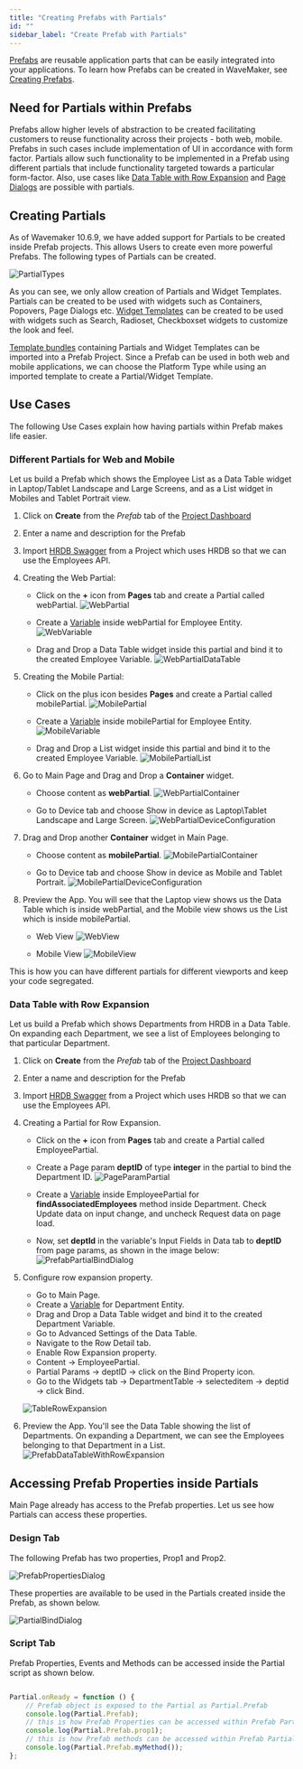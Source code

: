 ```yaml
---
title: "Creating Prefabs with Partials"
id: ""
sidebar_label: "Create Prefab with Partials"
---
```


[Prefabs](/learn/app-development/custom-widgets/prefabs-overview) are reusable application parts that can be easily integrated into your applications. To learn how Prefabs can be created in WaveMaker, see [Creating Prefabs](/learn/app-development/custom-widgets/creating-prefabs).

<!--truncate-->

## Need for Partials within Prefabs

Prefabs allow higher levels of abstraction to be created facilitating customers to reuse functionality across their projects - both web, mobile. Prefabs in such cases include implementation of UI in accordance with form factor. Partials allow such functionality to be implemented in a Prefab using different partials that include functionality targeted towards a particular form-factor. Also, use cases like [Data Table with Row Expansion](/learn/how-tos/how-to-configure-row-expansion-in-a-data-table) and [Page Dialogs](/learn/app-development/widgets/modal-dialogs/modal-windows-dialogs#page-dialog) are possible with partials.

## Creating Partials

As of Wavemaker 10.6.9, we have added support for Partials to be created inside Prefab projects. This allows Users to create even more powerful Prefabs. The following types of Partials can be created.

![PartialTypes](/learn/assets/partialTypes.png)

As you can see, we only allow creation of Partials and Widget Templates. Partials can be created to be used with widgets such as Containers, Popovers, Page Dialogs etc. [Widget Templates](/learn/how-tos/custom-widget-template) can be created to be used with widgets such as Search, Radioset, Checkboxset widgets to customize the look and feel.

[Template bundles](/learn/app-development/ui-design/page-concepts/creating-template-bundles) containing Partials and Widget Templates can be imported into a Prefab Project. Since a Prefab can be used in both web and mobile applications, we can choose the Platform Type while using an imported template to create a Partial/Widget Template.

## Use Cases

The following Use Cases explain how having partials within Prefab makes life easier.

### Different Partials for Web and Mobile

Let us build a Prefab which shows the Employee List as a Data Table widget in Laptop/Tablet Landscape and Large Screens, and as a List widget in Mobiles and Tablet Portrait view. 

1. Click on **Create** from the _Prefab_ tab of the [Project Dashboard](/learn/app-development/wavemaker-overview/product-walkthrough#dashboard-walkthrough])
2. Enter a name and description for the Prefab
3. Import [HRDB Swagger](/learn/how-tos/consuming-existing-wm-api-into-another-wm-project) from a Project which uses HRDB so that we can use the Employees API.
4. Creating the Web Partial: 
   - Click on the **+** icon from **Pages** tab and create a Partial called webPartial.
   ![WebPartial](/learn/assets/webPartial.png)
     
   - Create a [Variable](/learn/app-development/variables/crud-variable) inside webPartial for Employee Entity.
     ![WebVariable](/learn/assets/webVariable.png)
     
   - Drag and Drop a Data Table widget inside this partial and bind it to the created Employee Variable.
     ![WebPartialDataTable](/learn/assets/webPartialDataTable.png)
     
5. Creating the Mobile Partial:
   - Click on the plus icon besides **Pages** and create a Partial called mobilePartial.
     ![MobilePartial](/learn/assets/mobilePartial.png)

   - Create a [Variable](/learn/app-development/variables/crud-variable) inside mobilePartial for Employee Entity.
     ![MobileVariable](/learn/assets/mobileVariable.png)
     
   - Drag and Drop a List widget inside this partial and bind it to the created Employee Variable.
     ![MobilePartialList](/learn/assets/mobilePartialList.png)
     
6. Go to Main Page and Drag and Drop a **Container** widget. 
   - Choose content as **webPartial**.
     ![WebPartialContainer](/learn/assets/webPartialContainer.png)
   
   - Go to Device tab and choose Show in device as Laptop\Tablet Landscape and Large Screen.
     ![WebPartialDeviceConfiguration](/learn/assets/webPartialDeviceConfig.png)
     
7. Drag and Drop another **Container** widget in Main Page.
   - Choose content as **mobilePartial**.
     ![MobilePartialContainer](/learn/assets/mobilePartialContainer.png)
     
   - Go to Device tab and choose Show in device as Mobile and Tablet Portrait.
     ![MobilePartialDeviceConfiguration](/learn/assets/mobilePartialDeviceConfig.png)
     
8. Preview the App. You will see that the Laptop view shows us the Data Table which is inside webPartial, and the Mobile view shows us the List which is inside mobilePartial.
   - Web View
   ![WebView](/learn/assets/webPartialPreview.png)
     
   - Mobile View
   ![MobileView](/learn/assets/mobilePartialPreview.png)
     
This is how you can have different partials for different viewports and keep your code segregated.

### Data Table with Row Expansion

Let us build a Prefab which shows Departments from HRDB in a Data Table. On expanding each Department, we see a list of Employees belonging to that particular Department.

1. Click on **Create** from the _Prefab_ tab of the [Project Dashboard](/learn/app-development/wavemaker-overview/product-walkthrough#dashboard-walkthrough])
2. Enter a name and description for the Prefab
3. Import [HRDB Swagger](/learn/how-tos/consuming-existing-wm-api-into-another-wm-project) from a Project which uses HRDB so that we can use the Employees API.
4. Creating a Partial for Row Expansion.
    - Click on the **+** icon from **Pages** tab and create a Partial called EmployeePartial.
    - Create a Page param **deptID** of type **integer** in the partial to bind the Department ID.
      ![PageParamPartial](/learn/assets/PageParam-Partial.png)
      
    - Create a [Variable](/learn/app-development/variables/crud-variable) inside EmployeePartial for **findAssociatedEmployees** method inside Department. Check Update data on input change, and uncheck Request data on page load.
    - Now, set **deptId** in the variable's Input Fields in Data tab to **deptID** from page params, as shown in the image below:
      ![PrefabPartialBindDialog](/learn/assets/prefabPartialBindDialog.png)

5. Configure row expansion property.
    - Go to Main Page.
    - Create a [Variable](/learn/app-development/variables/crud-variable) for Department Entity.
    - Drag and Drop a Data Table widget and bind it to the created Department Variable.
    - Go to Advanced Settings of the Data Table.
    - Navigate to the Row Detail tab.
    - Enable Row Expansion property.
    - Content → EmployeePartial.
    - Partial Params → deptID → click on the Bind Property icon.
    - Go to the Widgets tab → DepartmentTable → selecteditem → deptid → click Bind.

   ![TableRowExpansion](/learn/assets/Bind_tablerow_value_RowExp.png)

6. Preview the App. You'll see the Data Table showing the list of Departments. On expanding a Department, we can see the Employees belonging to that Department in a List.
![PrefabDataTableWithRowExpansion](/learn/assets/prefabDataTableWithRowExpansion.png)

## Accessing Prefab Properties inside Partials

Main Page already has access to the Prefab properties. Let us see how Partials can access these properties.

### Design Tab
The following Prefab has two properties, Prop1 and Prop2.

![PrefabPropertiesDialog](/learn/assets/prefabpropertiesdialog.png)

These properties are available to be used in the Partials created inside the Prefab, as shown below.

![PartialBindDialog](/learn/assets/prefabpropertiesinsidepartial.png)

### Script Tab
Prefab Properties, Events and Methods can be accessed inside the Partial script as shown below.
```js   

Partial.onReady = function () {
    // Prefab object is exposed to the Partial as Partial.Prefab
    console.log(Partial.Prefab);
    // this is how Prefab Properties can be accessed within Prefab Partials
    console.log(Partial.Prefab.prop1);
    // this is how Prefab methods can be accessed within Prefab Partials
    console.log(Partial.Prefab.myMethod());
};
```

